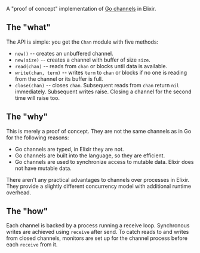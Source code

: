 A "proof of concept" implementation of [Go channels][1] in Elixir.

  [1]: http://golang.org/doc/effective_go.html#channels

## The "what"

The API is simple: you get the `Chan` module with five methods:

* `new()` -- creates an unbuffered channel.
* `new(size)` -- creates a channel with buffer of size `size`.
* `read(chan)` -- reads from `chan` or blocks until data is available.
* `write(chan, term)` -- writes `term` to `chan` or blocks if no one is reading from the channel or its buffer is full.
* `close(chan)` -- closes `chan`. Subsequent reads from `chan` return `nil` immediately. Subsequent writes raise. Closing a channel for the second time will raise too.

## The "why"

This is merely a proof of concept. They are not the same channels as in Go for the following reasons:

* Go channels are typed, in Elixir they are not.
* Go channels are built into the language, so they are efficient.
* Go channels are used to synchronize access to mutable data. Elixir does not have mutable data.

There aren't any practical advantages to channels over processes in Elixir. They provide a slightly different concurrency model with additional runtime overhead.

## The "how"

Each channel is backed by a process running a receive loop. Synchronous writes are achieved using `receive` after send. To catch reads to and writes from closed channels, monitors are set up for the channel process before each `receive` from it.
